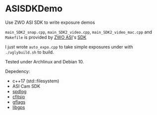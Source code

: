 # ASISDKDemo
Use ZWO ASI SDK to write exposure demos

`main_SDK2_snap.cpp`, `main_SDK2_video.cpp`, `main_SDK2_video_mac.cpp` and `Makefile` is provided by [ZWO ASI](http://zwoasi.com/software)'s [SDK](http://zwoasi.com/softwares/ASI_linux_mac_SDK_V1.13.0930.tar.bz2)

I just wrote `auto_expo.cpp` to take simple exposures under with `./uglybuild.sh` to build.

Tested under Archlinux and Debian 10.

Depedency:
- c++17 (std::filesystem)
- ASI Cam SDK
- [spdlog](https://github.com/gabime/spdlog)
- [cfitsio](https://heasarc.gsfc.nasa.gov/fitsio/)
- [gflags](https://github.com/gflags/gflags)
- [libgps](https://gpsd.gitlab.io/gpsd/)
